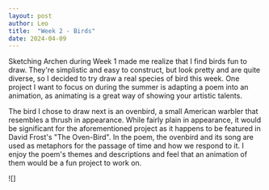 ```yaml
---
layout: post
author: Leo
title:  "Week 2 - Birds"
date: 2024-04-09
---
```


Sketching Archen during Week 1 made me realize that I find birds fun to draw. They're simplistic and easy to construct, but look pretty and are quite diverse, so I decided to try draw a real species of bird this week. One project I want to focus on during the summer is adapting a poem into an animation, as animating is a great way of showing your artistic talents.

The bird I chose to draw next is an ovenbird, a small American warbler that resembles a thrush in appearance. While fairly plain in appearance, it would be significant for the aforementioned project as it happens to be featured in David Frost's "The Oven-Bird". In the poem, the ovenbird and its song are used as metaphors for the passage of time and how we respond to it. I enjoy the poem's themes and descriptions and feel that an animation of them would be a fun project to work on.

![]